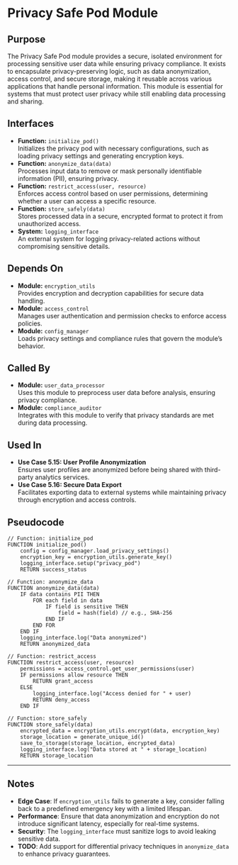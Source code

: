 # Privacy Safe Pod Module

## Purpose
The Privacy Safe Pod module provides a secure, isolated environment for processing sensitive user data while ensuring privacy compliance. It exists to encapsulate privacy-preserving logic, such as data anonymization, access control, and secure storage, making it reusable across various applications that handle personal information. This module is essential for systems that must protect user privacy while still enabling data processing and sharing.

## Interfaces
- **Function:** `initialize_pod()`  
  Initializes the privacy pod with necessary configurations, such as loading privacy settings and generating encryption keys.  
- **Function:** `anonymize_data(data)`  
  Processes input data to remove or mask personally identifiable information (PII), ensuring privacy.  
- **Function:** `restrict_access(user, resource)`  
  Enforces access control based on user permissions, determining whether a user can access a specific resource.  
- **Function:** `store_safely(data)`  
  Stores processed data in a secure, encrypted format to protect it from unauthorized access.  
- **System:** `logging_interface`  
  An external system for logging privacy-related actions without compromising sensitive details.  

## Depends On
- **Module:** `encryption_utils`  
  Provides encryption and decryption capabilities for secure data handling.  
- **Module:** `access_control`  
  Manages user authentication and permission checks to enforce access policies.  
- **Module:** `config_manager`  
  Loads privacy settings and compliance rules that govern the module’s behavior.  

## Called By
- **Module:** `user_data_processor`  
  Uses this module to preprocess user data before analysis, ensuring privacy compliance.  
- **Module:** `compliance_auditor`  
  Integrates with this module to verify that privacy standards are met during data processing.  

## Used In
- **Use Case 5.15: User Profile Anonymization**  
  Ensures user profiles are anonymized before being shared with third-party analytics services.  
- **Use Case 5.16: Secure Data Export**  
  Facilitates exporting data to external systems while maintaining privacy through encryption and access controls.  

## Pseudocode
```pseudocode
// Function: initialize_pod
FUNCTION initialize_pod()
    config = config_manager.load_privacy_settings()
    encryption_key = encryption_utils.generate_key()
    logging_interface.setup("privacy_pod")
    RETURN success_status

// Function: anonymize_data
FUNCTION anonymize_data(data)
    IF data contains PII THEN
        FOR each field in data
            IF field is sensitive THEN
                field = hash(field) // e.g., SHA-256
            END IF
        END FOR
    END IF
    logging_interface.log("Data anonymized")
    RETURN anonymized_data

// Function: restrict_access
FUNCTION restrict_access(user, resource)
    permissions = access_control.get_user_permissions(user)
    IF permissions allow resource THEN
        RETURN grant_access
    ELSE
        logging_interface.log("Access denied for " + user)
        RETURN deny_access
    END IF

// Function: store_safely
FUNCTION store_safely(data)
    encrypted_data = encryption_utils.encrypt(data, encryption_key)
    storage_location = generate_unique_id()
    save_to_storage(storage_location, encrypted_data)
    logging_interface.log("Data stored at " + storage_location)
    RETURN storage_location
```

---

## Notes
- **Edge Case**: If `encryption_utils` fails to generate a key, consider falling back to a predefined emergency key with a limited lifespan.  
- **Performance**: Ensure that data anonymization and encryption do not introduce significant latency, especially for real-time systems.  
- **Security**: The `logging_interface` must sanitize logs to avoid leaking sensitive data.  
- **TODO**: Add support for differential privacy techniques in `anonymize_data` to enhance privacy guarantees.  

